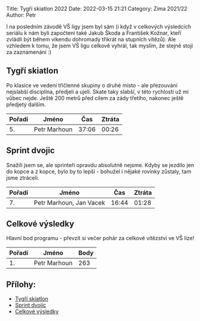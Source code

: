 Title: Tygří skiatlon 2022
Date: 2022-03-15 21:21
Category: Zima 2021/22
Author: Petr

I na posledním závodě VŠ ligy jsem byl sám (i když v celkových výsledcích seriálu k nám byli započteni také Jakub Škoda a František Kožnar, kteří zvládli být během víkendu dohromady třikrát na stupních vítězů). Ale vzhledem k tomu, že jsem VŠ ligu celkově vyhrál, tak myslím, že stejně stojí za zaznamenání :)

Tygří skiatlon
--------------

Po klasice ve vedení tříčlenné skupiny o druhé místo - ale přezouvání nejslabší disciplína, předjeli a ujeli. Skate taky slabší, v této rychlosti už mi vůbec nejde. Ještě 200 metrů před cílem za zády třetího, nakonec ještě předjetý dalším.

| Pořadí | Jméno        | Čas   | Ztráta |
|--------|--------------|-------|--------|
| 5.     | Petr Marhoun | 37:06 | 00:26  |

Sprint dvojic
-------------

Snažili jsem se, ale sprinteři opravdu absolutně nejsme. Kdyby se jezdilo jen do kopce a z kopce, bylo by to lepší - bohužel i nějaké rovinky zůstaly, tam jsme ztráceli.

| Pořadí | Jméno                   | Čas   | Ztráta |
|--------|-------------------------|-------|--------|
| 7.     | Petr Marhoun, Jan Vacek | 16:44 | 01:28  |

Celkové výsledky
----------------

Hlavní bod programu - převzít si večer pohár za celkové vítězství ve VŠ lize!

| Pořadí | Jméno        | Body |
|--------|--------------|------|
| 1.     | Petr Marhoun | 263  |

Přílohy:
--------

- [Tygří skiatlon]({static}/static/zima-2021-22/vs-liga-tygri-skiatlon.pdf)
- [Sprint dvojic]({static}/static/zima-2021-22/vs-liga-sprint-dvojic.pdf)
- [Celkové výsledky]({static}/static/zima-2021-22/vs-liga-celkem.pdf)
